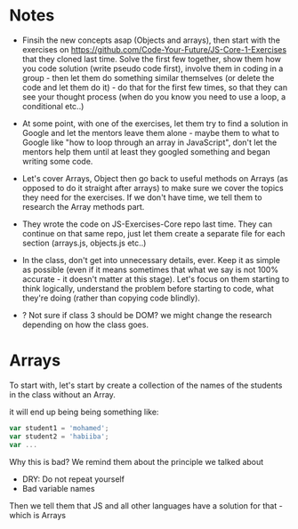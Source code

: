 # Notes

- Finsih the new concepts asap (Objects and arrays), then start with the exercises on https://github.com/Code-Your-Future/JS-Core-1-Exercises that they cloned last time. Solve the first few together, show them how you code solution (write pseudo code first), involve them in coding in a group - then let them do something similar themselves (or delete the code and let them do it) - do that for the first few times, so that they can see your thought process (when do you know you need to use a loop, a conditional etc..)

- At some point, with one of the exercises, let them try to find a solution in Google and let the mentors leave them alone - maybe them to what to Google  like "how to loop through an array in JavaScript", don't let the mentors help them until at least they googled something and began writing some code.

- Let's cover Arrays, Object then go back to useful methods on Arrays (as opposed to do it straight after arrays) to make sure we cover the topics they need for the exercises. If we don't have time, we tell them to research the Array methods part.

- They wrote the code on JS-Exercises-Core repo last time. They can continue on that same repo, just let them create a separate file for each section (arrays.js, objects.js etc..)

- In the class,  don't get into unnecessary details, ever. Keep it as simple as possible (even if it means sometimes that what we say is not 100% accurate - it doesn't matter at this stage). Let's focus on them starting to think logically, understand the problem before starting to code, what they're doing (rather than copying code blindly).



- ? Not sure if class 3 should be DOM? we might change the research depending on how the class goes.

# Arrays
To start with, let's start by create a collection of the names of the students in the class without an Array.

it will end up being being something like:

```js
var student1 = 'mohamed';
var student2 = 'habiiba';
var ...
```

Why this is bad? We remind them about the principle we talked about
- DRY: Do not repeat yourself
- Bad variable names

Then we tell them that JS and all other languages have a solution for that - which is Arrays

